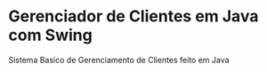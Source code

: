 # Gerenciador de Clientes em Java com Swing

Sistema Basico de Gerenciamento de Clientes feito em Java


